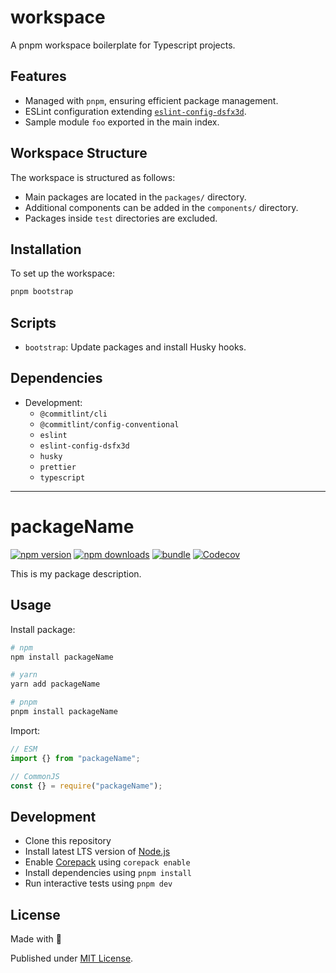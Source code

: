 # workspace

A pnpm workspace boilerplate for Typescript projects.

## Features

- Managed with `pnpm`, ensuring efficient package management.
- ESLint configuration extending [`eslint-config-dsfx3d`](https://github.com/dsfx3d/eslint-config-dsfx3d).
- Sample module `foo` exported in the main index.

## Workspace Structure

The workspace is structured as follows:

- Main packages are located in the `packages/` directory.
- Additional components can be added in the `components/` directory.
- Packages inside `test` directories are excluded.

## Installation

To set up the workspace:

```bash
pnpm bootstrap
```

## Scripts

- `bootstrap`: Update packages and install Husky hooks.

## Dependencies

- Development:
  - `@commitlint/cli`
  - `@commitlint/config-conventional`
  - `eslint`
  - `eslint-config-dsfx3d`
  - `husky`
  - `prettier`
  - `typescript`

---

# packageName

[![npm version][npm-version-src]][npm-version-href]
[![npm downloads][npm-downloads-src]][npm-downloads-href]
[![bundle][bundle-src]][bundle-href]
[![Codecov][codecov-src]][codecov-href]

This is my package description.

## Usage

Install package:

```sh
# npm
npm install packageName

# yarn
yarn add packageName

# pnpm
pnpm install packageName
```

Import:

```js
// ESM
import {} from "packageName";

// CommonJS
const {} = require("packageName");
```

## Development

- Clone this repository
- Install latest LTS version of [Node.js](https://nodejs.org/en/)
- Enable [Corepack](https://github.com/nodejs/corepack) using `corepack enable`
- Install dependencies using `pnpm install`
- Run interactive tests using `pnpm dev`

## License

Made with 💛

Published under [MIT License](./LICENSE).

<!-- Badges -->

[npm-version-src]: https://img.shields.io/npm/v/packageName?style=flat&colorA=18181B&colorB=F0DB4F
[npm-version-href]: https://npmjs.com/package/packageName
[npm-downloads-src]: https://img.shields.io/npm/dm/packageName?style=flat&colorA=18181B&colorB=F0DB4F
[npm-downloads-href]: https://npmjs.com/package/packageName
[codecov-src]: https://img.shields.io/codecov/c/gh/unjs/packageName/main?style=flat&colorA=18181B&colorB=F0DB4F
[codecov-href]: https://codecov.io/gh/unjs/packageName
[bundle-src]: https://img.shields.io/bundlephobia/minzip/packageName?style=flat&colorA=18181B&colorB=F0DB4F
[bundle-href]: https://bundlephobia.com/result?p=packageName
